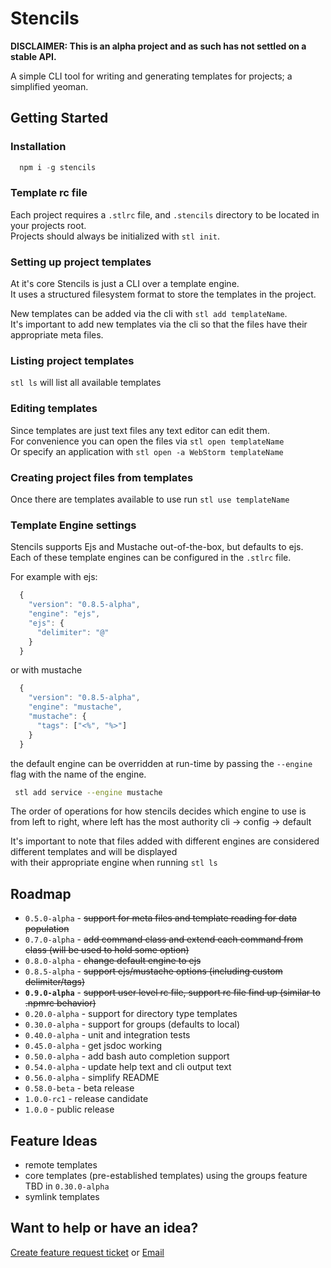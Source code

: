 Stencils
=============

**DISCLAIMER:  This is an alpha project and as such has not settled on a stable API.<br/>**

A simple CLI tool for writing and generating templates for projects; a simplified yeoman.

## Getting Started

### Installation

```javascript
  npm i -g stencils
```

### Template rc file

Each project requires a `.stlrc` file, and `.stencils` directory to be located in your projects root.</br>
Projects should always be initialized with `stl init`.

### Setting up project templates
   
At it's core Stencils is just a CLI over a template engine.<br/>
It uses a structured filesystem format to store the templates in the project.

New templates can be added via the cli with `stl add templateName`.<br/>
It's important to add new templates via the cli so that the files have their appropriate meta files.
 
### Listing project templates 

`stl ls` will list all available templates

### Editing templates

Since templates are just text files any text editor can edit them.<br/>
For convenience you can open the files via `stl open templateName`<br/> 
Or specify an application with `stl open -a WebStorm templateName`
 
### Creating project files from templates

Once there are templates available to use run `stl use templateName`

### Template Engine settings

Stencils supports Ejs and Mustache out-of-the-box, but defaults to ejs.<br/>
Each of these template engines can be configured in the `.stlrc` file.

For example with ejs:
```javascript
  {
    "version": "0.8.5-alpha",
    "engine": "ejs",
    "ejs": {
      "delimiter": "@" 
    }
  }
```

or with mustache
```javascript
  {
    "version": "0.8.5-alpha",
    "engine": "mustache",
    "mustache": {
      "tags": ["<%", "%>"] 
    }
  }
```
the default engine can be overridden at run-time by passing the `--engine` flag with the name of the engine.

```bash
 stl add service --engine mustache
```

The order of operations for how stencils decides which engine to use is from left to right, where left has the most authority
cli -> config -> default

It's important to note that files added with different engines are considered different templates and will be displayed</br>
with their appropriate engine when running `stl ls`

## Roadmap

* `0.5.0-alpha`   - ~~support for meta files and template reading for data population~~
* `0.7.0-alpha`   - ~~add command class and extend each command from class (will be used to hold some option)~~
* `0.8.0-alpha`   - ~~change default engine to ejs~~
* `0.8.5-alpha`   - ~~support ejs/mustache options (including custom delimiter/tags)~~
* **`0.9.0-alpha`**   - ~~support user level rc file, support rc file find up (similar to .npmrc behavior)~~
* `0.20.0-alpha`  - support for directory type templates
* `0.30.0-alpha`  - support for groups (defaults to local)
* `0.40.0-alpha`  - unit and integration tests
* `0.45.0-alpha`  - get jsdoc working
* `0.50.0-alpha`  - add bash auto completion support
* `0.54.0-alpha`  - update help text and cli output text
* `0.56.0-alpha`  - simplify README
* `0.58.0-beta`   - beta release
* `1.0.0-rc1`     - release candidate
* `1.0.0`         - public release

## Feature Ideas

* remote templates
* core templates (pre-established templates) using the groups feature TBD in `0.30.0-alpha`
* symlink templates

## Want to help or have an idea?<br/>
[Create feature request ticket](https://github.com/JustinBeaudry/stencils/issues/new?labels=feature%20request)
or
[Email](beaudry.justin@gmail.com)